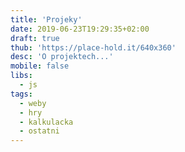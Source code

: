 ```yaml
---
title: 'Projeky'
date: 2019-06-23T19:29:35+02:00
draft: true
thub: 'https://place-hold.it/640x360'
desc: 'O projektech...'
mobile: false
libs: 
  - js
tags: 
  - weby
  - hry
  - kalkulacka
  - ostatni
---
```

